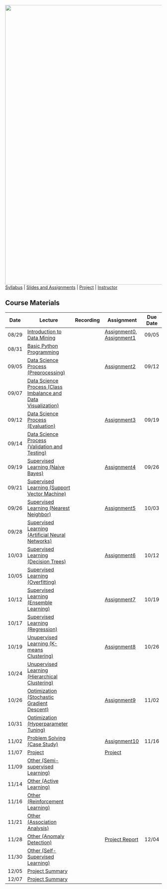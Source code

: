 [<img width=900 src="/img/title.png?raw=yes">](../README.md)   
[Syllabus](../README.md) |
[Slides and Assignments](README.md) |
[Project](project.md) |
[Instructor](http://zhe-yu.github.io) 

## Course Materials

| Date  | Lecture                                                                                                                                                               | Recording | Assignment                                                                                                                                                               | Due Date |
|-------|-----------------------------------------------------------------------------------------------------------------------------------------------------------------------|-----------|--------------------------------------------------------------------------------------------------------------------------------------------------------------------------|----------|
| 08/29 | [Introduction to Data Mining](https://docs.google.com/presentation/d/1dmw__r18lqC0m9f3g4BmrRNNL_lBQeoQ1zFRtCfj3HY/edit?usp=sharing)                                   |           | [Assignment0](assignment0.md), [Assignment1](assignment1.md) | 09/05    |
| 08/31 | [Basic Python Programming](https://docs.google.com/presentation/d/1etj8YzgdnxD3tpYzRlynIZDCcfzAZbJUVB51UGaHkJQ/edit?usp=sharing)                                      |           |                                                                                                                                                                          |          |
| 09/05 | [Data Science Process (Preprocessing)](https://docs.google.com/presentation/d/1rx8RinmbzJxc7ptfgQJ17ou7BRYG_JFIcGmXzqq6qM8/edit?usp=sharing)                          |           | [Assignment2](assignment2.md)                                                                                      | 09/12    |
| 09/07 | [Data Science Process (Class Imbalance and Data Visualization)](https://docs.google.com/presentation/d/1-sOXnrwrHapYqbS4CMm7OCr8fOIxQOzbOBUFPCmrl7E/edit?usp=sharing) |           |                                                                                                                                                                          |          |
| 09/12 | [Data Science Process (Evaluation)](https://docs.google.com/presentation/d/11gk6KCGuNgdqSV8k6dHEoWRNhYYExAnF5l16pA2LuFc/edit?usp=sharing)                             |           | [Assignment3](assignment3.md)                                                                                      | 09/19    |
| 09/14 | [Data Science Process (Validation and Testing)](https://docs.google.com/presentation/d/1g_7KYcv4qT27j6Kd8eagK1fEhr6rUGlXnJuNxZ3KTm8/edit?usp=sharing)                 |           |                                                                                                                                                                          |          |
| 09/19 | [Supervised Learning (Naive Bayes)](https://docs.google.com/presentation/d/1tFAiKOXhGZY_3cn3B6Hhnv6IN4I3WAcRdEWHjWfKj7E/edit?usp=sharing)                             |           | [Assignment4](assignment4.md)                                                                                      | 09/26    |
| 09/21 | [Supervised Learning (Support Vector Machine)](https://docs.google.com/presentation/d/1pVUS4oO4W9064SMW-4IhqguGUZgiUJTHeQ_GSbNxvqU/edit?usp=sharing)                  |           |                                                                                                                                                                          |          |
| 09/26 | [Supervised Learning (Nearest Neighbor)](https://docs.google.com/presentation/d/18Ko8AwpP_IIYODpy3BneUgMslGVuP2hNc-okBrMVHmY/edit?usp=sharing)                        |           | [Assignment5](assignment5.md)                                                                                      | 10/03    |
| 09/28 | [Supervised Learning (Artificial Neural Networks)](https://docs.google.com/presentation/d/12YDV1oa8XS5NkdtPtNzP4vxBnzTzaFJVT5X0d7LJsqE/edit?usp=sharing)              |           |                                                                                                                                                                          |          |
| 10/03 | [Supervised Learning (Decision Trees)](https://docs.google.com/presentation/d/14clmZ2QLNvlAc8S8rIO6nifu8iBH2kPP88QfMi3B54Q/edit?usp=sharing)                          |           | [Assignment6](assignment6.md)                                                                                      | 10/12    |
| 10/05 | [Supervised Learning (Overfitting)](https://docs.google.com/presentation/d/17NVV-nOF1NpR5M2Ordhbb51tyQyri-vfVi9krvi5CXc/edit?usp=sharing)                             |           |                                                                                                                                                                          |          |
| 10/12 | [Supervised Learning (Ensemble Learning)](https://docs.google.com/presentation/d/1V2q1tP_1NeR5hVveB_hp5aPpVx1C3n1PD-bxv8VJzb8/edit?usp=sharing)                       |           | [Assignment7](assignment7.md)                                                                                      | 10/19    |
| 10/17 | [Supervised Learning (Regression)](https://docs.google.com/presentation/d/1_AAhaaOI04so53R0KlxB6J45IZnTIvA8wLw8rlBNdNQ/edit?usp=sharing)                              |           |                                                                                                                                                                          |          |
| 10/19 | [Unupervised Learning (K-means Clustering)](https://docs.google.com/presentation/d/10Aps6HwM3L0_N0yv-qrsPgdJsKCAWLSh5lQl0TkKBwA/edit?usp=sharing)                     |           | [Assignment8](assignment8.md)                                                                                      | 10/26    |
| 10/24 | [Unupervised Learning (Hierarchical Clustering)](https://docs.google.com/presentation/d/1vm2Z6AMs51vY8_aIWcOKBVYdcT7V-4sKOIRYW_GOGmQ/edit?usp=sharing)                |           |                                                                                                                                                                          |          |
| 10/26 | [Optimization (Stochastic Gradient Descent)](https://docs.google.com/presentation/d/1cLT4nOwujE6FkXiJ8CTw3eiP8SfZDUzWp20nRdVpUrs/edit?usp=sharing)                    |           | [Assignment9](assignment9.md)                                                                                      | 11/02    |
| 10/31 | [Optimization (Hyperparameter Tuning)](https://docs.google.com/presentation/d/1w8TVO3AwWrDeY65sDqWxJaHOUjg4tyfbfYfchxHBZH4/edit?usp=sharing)                          |           |                                                                                                                                                                          |          |
| 11/02 | [Problem Solving (Case Study)](https://docs.google.com/presentation/d/1j3tY_RmdBkbZQcqGQ237Hj4lMs0xsRrN4Q6mhoVHcKo/edit?usp=sharing)                                  |           | [Assignment10](assignment10.md)                                                                                    | 11/16    |
| 11/07 | [Project](https://docs.google.com/presentation/d/1Fk6CFkC1hyh32b865yctrsSVgHUZXvJsNJklhQdyeiQ/edit?usp=sharing)                                                       |           | [Project](project.md)                                                                                              |          |
| 11/09 | [Other (Semi-supervised Learning)](https://docs.google.com/presentation/d/1Sh_hffzSL3s1uN1JXz5MumxPlhxcXM3fqAqel4MaogI/edit?usp=sharing)                              |           |                                                                                                                                                                          |          |
| 11/14 | [Other (Active Learning)](https://docs.google.com/presentation/d/1rJTOuDhh9qLGhww-_7P8UiafHYuEMbBpxPR2gVBrCMQ/edit?usp=sharing)                                       |           |                                                                                                                                                                          |          |
| 11/16 | [Other (Reinforcement Learning)](https://docs.google.com/presentation/d/17V9bAffgtSUKe7cqTm3WobFMAS51d5mBIT9nwKpFNgI/edit?usp=sharing)                                |           |                                                                                                                                                                          |          |
| 11/21 | [Other (Association Analysis)](https://docs.google.com/presentation/d/1ruSaePGSPxtE1sYTU-D5NnsY0YoM_mA0VYPmJNydJZY/edit?usp=sharing)                                  |           |                                                                                                                                                                          |          |
| 11/28 | [Other (Anomaly Detection)](https://docs.google.com/presentation/d/14RnqD26KPFwOTTMURgBUW_n4zAYPDLq-9YsdeI3B9p0/edit?usp=sharing)                                     |           | [Project Report](https://docs.google.com/presentation/d/1mU_p8OV6qT8T7Z2lLxyF1T6HRlMOQpuiAEiEizBfCoM/edit?usp=sharing)                                                   | 12/04  |
| 11/30 | [Other (Self-Supervised Learning)](https://docs.google.com/presentation/d/19_82SE0_Essj2vbk_RUaRa3eXHlZSA2oYwb21_IbXJw/edit?usp=sharing)                              |           |                                                                                                                                                                          |          |
| 12/05 | [Project Summary](https://docs.google.com/spreadsheets/d/1K-6ivZQALvivG2IOwIXAXR3Vh46nlwasxV0KAIZVzCM/edit#gid=0)                                               |           |                                                                                                                                                             |          |
| 12/07 | [Project Summary]()                                               |           |                                                                                                                                                                          |          |
